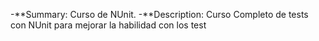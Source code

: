 -**Summary: Curso de NUnit.
-**Description: Curso Completo de tests con NUnit para mejorar la habilidad con los test

